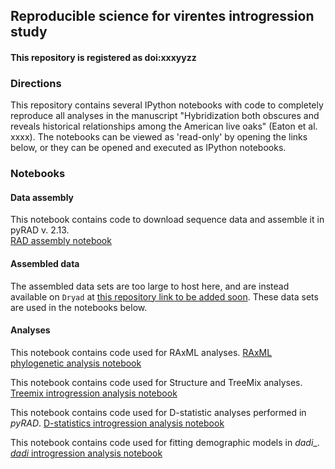 ## Reproducible science for virentes introgression study

#### This repository is registered as doi:xxxyyzz

### Directions

This repository contains several IPython notebooks with code to completely reproduce 
all analyses in the manuscript "Hybridization both obscures and reveals historical relationships among the American live oaks" (Eaton et al. xxxx). The notebooks can be viewed as 'read-only' by opening the links below, or they can be opened and executed as IPython notebooks.  

### Notebooks  

#### Data assembly 
This notebook contains code to download sequence data and assemble it in pyRAD v. 2.13.  
[RAD assembly notebook](http://nbviewer.ipython.org/github/dereneaton/virentes/blob/master/virentes_introgression.ipynb)  

#### Assembled data 
The assembled data sets are too large to host here, and are instead available on `Dryad` at [this repository link to be added soon](linktodryad). These data sets are used in the notebooks below. 

#### Analyses  
This notebook contains code used for RAxML analyses.
[RAxML phylogenetic analysis notebook]()  

This notebook contains code used for Structure and TreeMix analyses.
[Treemix introgression analysis notebook]()  

This notebook contains code used for D-statistic analyses performed in _pyRAD_.
[D-statistics introgression analysis notebook]()  

This notebook contains code used for fitting demographic models in _dadi__. 
[_dadi_ introgression analysis notebook]()  